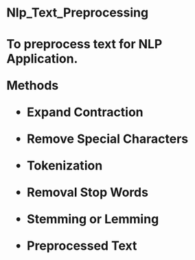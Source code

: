 <h1>Nlp_Text_Preprocessing<h1>

To preprocess text for NLP Application.

Methods

- Expand Contraction 

- Remove Special Characters

- Tokenization

- Removal Stop Words

- Stemming or Lemming

- Preprocessed Text
